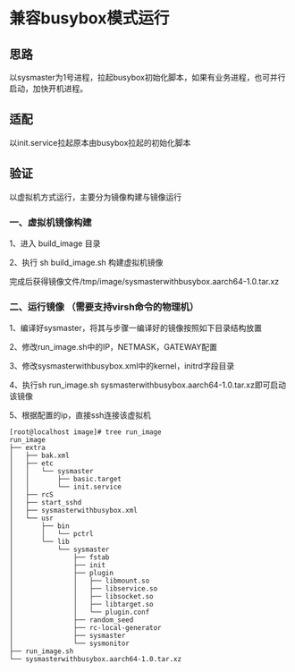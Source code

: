 # 兼容busybox模式运行

## 思路

以sysmaster为1号进程，拉起busybox初始化脚本，如果有业务进程，也可并行启动，加快开机进程。

## 适配

以init.service拉起原本由busybox拉起的初始化脚本

## 验证

以虚拟机方式运行，主要分为镜像构建与镜像运行

### 一、虚拟机镜像构建

1、进入 build_image 目录

2、执行 sh build_image.sh 构建虚拟机镜像

完成后获得镜像文件/tmp/image/sysmasterwithbusybox.aarch64-1.0.tar.xz

### 二、运行镜像 （需要支持virsh命令的物理机）

1、编译好sysmaster，将其与步骤一编译好的镜像按照如下目录结构放置

2、修改run_image.sh中的IP，NETMASK，GATEWAY配置

3、修改sysmasterwithbusybox.xml中的kernel，initrd字段目录

4、执行sh run_image.sh sysmasterwithbusybox.aarch64-1.0.tar.xz即可启动该镜像

5、根据配置的ip，直接ssh连接该虚拟机

```
[root@localhost image]# tree run_image
run_image
├── extra
│   ├── bak.xml
│   ├── etc
│   │   └── sysmaster
│   │       ├── basic.target
│   │       └── init.service
│   ├── rcS
│   ├── start_sshd
│   ├── sysmasterwithbusybox.xml
│   └── usr
│       ├── bin
│       │   └── pctrl
│       └── lib
│           └── sysmaster
│               ├── fstab
│               ├── init
│               ├── plugin
│               │   ├── libmount.so
│               │   ├── libservice.so
│               │   ├── libsocket.so
│               │   ├── libtarget.so
│               │   └── plugin.conf
│               ├── random_seed
│               ├── rc-local-generator
│               ├── sysmaster
│               └── sysmonitor
├── run_image.sh
└── sysmasterwithbusybox.aarch64-1.0.tar.xz
```
